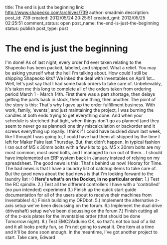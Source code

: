 title: The end is just the beginning
link: http://www.shapeoko.com/archives/739
author: smadmin
description: 
post_id: 739
created: 2012/05/24 20:25:51
created_gmt: 2012/05/25 02:25:51
comment_status: open
post_name: the-end-is-just-the-beginning
status: publish
post_type: post

# The end is just the beginning

I'm done! As of last night, every order I'd ever taken relating to the Shapeoko has been packed, labeled, and shipped. What a relief. You may be asking yourself what the hell I'm talking about. How could I still be shipping Shapeoko kits? We inked the deal with inventables on April 1st... Well, let's just say that I had some back orders to take care of. Unbelievably, it's taken me this long to complete all of the orders taken from ordering period March 1 - March 14th. First there was a part shortage, then delays getting the parts back in stock, then one thing, then another. The point of the story is this: That's why I gave up the order fulfillment business. With work, family, 'events', and just maintaining the project, I was burning the candles at both ends trying to get everything done. And when your schedule is stretched that tight, when things don't go as planned (and they seem to never go as planned) one tiny miscalculation or backorder and it screws everything up royally. I think if I could have buckled down last week, like I thought I was going to, I could have had them all shipped by the time I left for Maker Faire last Thursday. But, that didn't happen. In typical fashion I ran out of M5 x 30mm bolts with a few kits to go. M5 x 30mm bolts are my most common, most used bolts, and I managed to run out of them... I should have implemented an ERP system back in January instead of relying on my spreadsheet. The good news is this: That's behind us now! Hooray for Time. The bad news is that I have a laundry list of catchup items to take care of. But the good news about the bad news is that I'm looking forward to the laundry list :-) **Here's what's on the Docket, in no particular order:** 1.) Test the RC spindle. 2.) Test all the different controllers I have with a 'controlled' (no pun intended) experiment 3.) Finish up the quick start guide documentation for all of the users about to receive their machines from Inventables! 4.) Finish building my ORDbot. 5.) Implement the alternative z-axis setup we've been discussing on the forum. 6.) Implement the dual drive (driveshaft) setup we've been discussing on the forum 7.) Finish cutting all of the z-axis plates for the inventables order (that should be done Tomorrow night). 8.) Test EMC2Arduino OK, so that's not too bad of a list and it all looks pretty fun, so I'm not going to sweat it. One item at a time and it'll be done soon enough. In the meantime, I've got another project to start. Take care, Edward